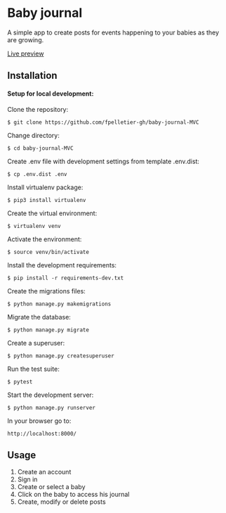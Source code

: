 # Baby journal

A simple app to create posts for events happening to your babies as they are growing.

[Live preview](https://babyjournal.francispelletier.ca)

## Installation

#### Setup for local development:

Clone the repository:

```
$ git clone https://github.com/fpelletier-gh/baby-journal-MVC
```

Change directory:

```
$ cd baby-journal-MVC
```

Create .env file with development settings from template .env.dist:

```
$ cp .env.dist .env
```

Install virtualenv package:

```
$ pip3 install virtualenv
```

Create the virtual environment:

```
$ virtualenv venv
```

Activate the environment:

```
$ source venv/bin/activate
```

Install the development requirements:

```
$ pip install -r requirements-dev.txt
```

Create the migrations files:

```
$ python manage.py makemigrations
```

Migrate the database:

```
$ python manage.py migrate
```

Create a superuser:

```
$ python manage.py createsuperuser
```

Run the test suite:

```
$ pytest
```

Start the development server:

```
$ python manage.py runserver
```

In your browser go to:

```
http://localhost:8000/
```

## Usage

1. Create an account
2. Sign in
3. Create or select a baby
4. Click on the baby to access his journal
5. Create, modify or delete posts
